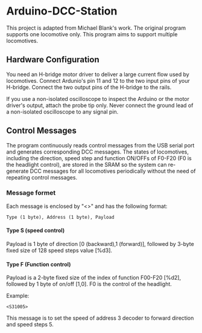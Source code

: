 # Arduino-DCC-Station
This project is adapted from Michael Blank's work. The original program supports one locomotive only. This program aims to support multiple locomotives.

## Hardware Configuration
You need an H-bridge motor driver to deliver a large current flow used by locomotives. Connect Ardunio's pin 11 and 12 to the two input pins of your H-bridge. Connect the two output pins of the H-bridge to the rails.

If you use a non-isolated oscilloscope to inspect the Arduino or the motor driver's output, attach the probe tip only. Never connect the ground lead of a non-isolated oscilloscope to any signal pin.

## Control Messages
The program continuously reads control messages from the USB serial port and generates corresponding DCC messages. The states of locomotives, including the direction, speed step and function ON/OFFs of F0-F20 (F0 is the headlight control), are stored in the SRAM so the system can re-generate DCC messages for all locomotives periodically without the need of repeating control messages.

### Message formet
Each message is enclosed by "<>" and has the following format:
```
Type (1 byte), Address (1 byte), Payload
```
#### Type S (speed control)
Payload is 1 byte of direction [0 (backward),1 (forward)], followed by 3-byte fixed size of 128 speed steps value [%d3].
#### Type F (Function control)
Payload is a 2-byte fixed size of the index of function F00-F20 [%d2], followed by 1 byte of on/off [1,0].
F0 is the control of the headlight.

Example:
```
<S31005>
```
This message is to set the speed of address 3 decoder to forward direction and speed steps 5.
